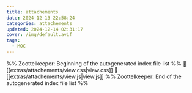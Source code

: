 ```yaml
---
title: attachements
date: 2024-12-13 22:58:24
categories: attachements
updated: 2024-12-14 02:31:17
cover: /img/default.avif
tags:
  - MOC
---
```

%% Zoottelkeeper: Beginning of the autogenerated index file list  %%
📄 [[extras/attachements/view.css|view.css]]
📄 [[extras/attachements/view.js|view.js]]
%% Zoottelkeeper: End of the autogenerated index file list  %%
